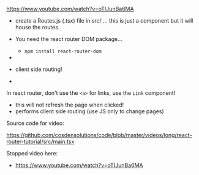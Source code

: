 https://www.youtube.com/watch?v=oTIJunBa6MA

- create a Routes.js (.tsx) file in src/ ... this is just a component but it will house the routes.
- You need the react router DOM package...
  - `npm install react-router-dom`
-

- client side routing!
-

In react router, don't use the `<a>` for links, use the `Link` component!

- this will not refresh the page when clicked!
- performs client side routing (use JS only to change pages)

Source code for video:

https://github.com/cosdensolutions/code/blob/master/videos/long/react-router-tutorial/src/main.tsx

Stopped video here:

- https://www.youtube.com/watch?v=oTIJunBa6MA
